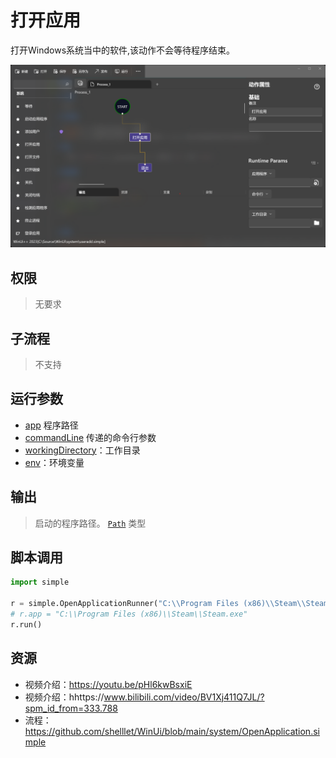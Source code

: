 # 打开应用 
打开Windows系统当中的软件,该动作不会等待程序结束。

![OpenApplication](./images/06.png ':size=90%')

## 权限
> 无要求

## 子流程

> 不支持

## 运行参数

* [app](../../types/Path.md) 程序路径
* [commandLine](../../types/String.md) 传递的命令行参数
* [workingDirectory](../../types/Path.md)：工作目录
* [env](../../types/String.md)：环境变量
  

## 输出

> 启动的程序路径。 [`Path`](../../types/Path.md) 类型


## 脚本调用

```python
import simple

r = simple.OpenApplicationRunner("C:\\Program Files (x86)\\Steam\\Steam.exe")
# r.app = "C:\\Program Files (x86)\\Steam\\Steam.exe"
r.run()
```


## 资源

* 视频介绍：https://youtu.be/pHl6kwBsxiE
* 视频介绍：hhttps://www.bilibili.com/video/BV1Xj411Q7JL/?spm_id_from=333.788
* 流程：https://github.com/shelllet/WinUi/blob/main/system/OpenApplication.simple